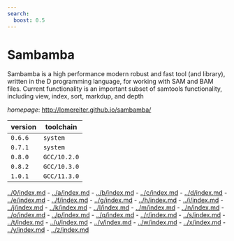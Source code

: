```yaml
---
search:
  boost: 0.5
---
```

# Sambamba

Sambamba is a high performance modern robust and fast tool (and library),   written in the D programming language, for working with SAM and BAM files. Current functionality   is an important subset of samtools functionality, including view, index, sort, markdup, and depth

*homepage*: <http://lomereiter.github.io/sambamba/>

version | toolchain
--------|----------
``0.6.6`` | ``system``
``0.7.1`` | ``system``
``0.8.0`` | ``GCC/10.2.0``
``0.8.2`` | ``GCC/10.3.0``
``1.0.1`` | ``GCC/11.3.0``

[../0/index.md](0) - [../a/index.md](a) - [../b/index.md](b) - [../c/index.md](c) - [../d/index.md](d) - [../e/index.md](e) - [../f/index.md](f) - [../g/index.md](g) - [../h/index.md](h) - [../i/index.md](i) - [../j/index.md](j) - [../k/index.md](k) - [../l/index.md](l) - [../m/index.md](m) - [../n/index.md](n) - [../o/index.md](o) - [../p/index.md](p) - [../q/index.md](q) - [../r/index.md](r) - [../s/index.md](s) - [../t/index.md](t) - [../u/index.md](u) - [../v/index.md](v) - [../w/index.md](w) - [../x/index.md](x) - [../y/index.md](y) - [../z/index.md](z)

